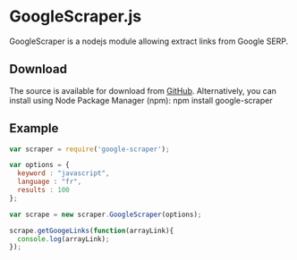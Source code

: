 # GoogleScraper.js

GoogleScraper is a nodejs module allowing extract links from Google SERP.

## Download
The source is available for download from
[GitHub](https://github.com/code4funFr/Google-Scraper).
Alternatively, you can install using Node Package Manager (npm):
    npm install google-scraper

## Example

```javascript
var scraper = require('google-scraper');

var options = {
  keyword : "javascript",
  language : "fr",
  results : 100
};

var scrape = new scraper.GoogleScraper(options);

scrape.getGoogeLinks(function(arrayLink){
  console.log(arrayLink);
});
```